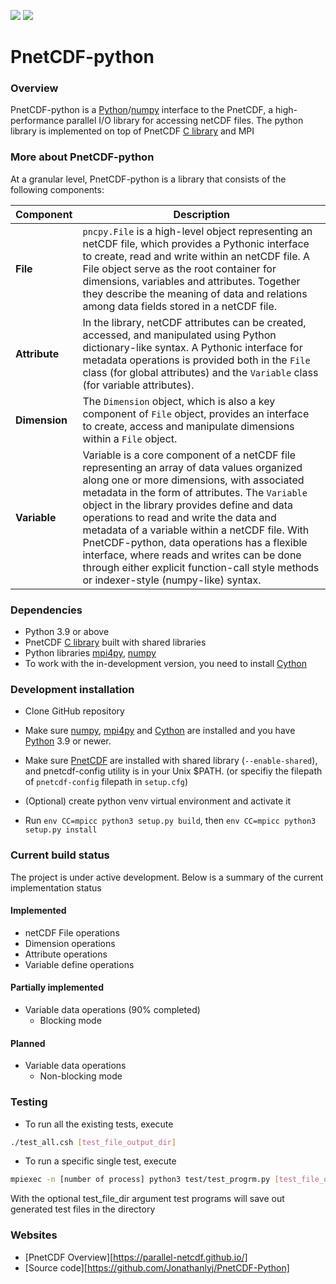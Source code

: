 ![](https://img.shields.io/badge/python-v3.9-blue) ![](https://img.shields.io/badge/tests%20passed-48-brightgreen)

# PnetCDF-python
### Overview
PnetCDF-python is a [Python](http://python.org)/[numpy](http://numpy.org) interface to the PnetCDF, a high-performance parallel I/O library for accessing netCDF files. The python library is implemented on top of PnetCDF [C library](https://github.com/Parallel-netCDF/PnetCDF) and MPI 
### More about PnetCDF-python

At a granular level, PnetCDF-python is a library that consists of the following components:

| Component | Description |
| ---- | --- |
| **File** |`pncpy.File` is a high-level object representing an netCDF file, which provides a Pythonic interface to create, read and write within an netCDF file. A File object serve as the root container for dimensions, variables and attributes. Together they describe the meaning of data and relations among data fields stored in a netCDF file. |
| **Attribute** | In the library, netCDF attributes can be created, accessed, and manipulated using Python dictionary-like syntax. A Pythonic interface for metadata operations is provided both in the `File` class (for global attributes) and the `Variable` class (for variable attributes). |
| **Dimension** | The `Dimension` object, which is also a key component of `File` object, provides an interface to create, access and manipulate dimensions within a `File` object. |
| **Variable** | Variable is a core component of a netCDF file representing an array of data values organized along one or more dimensions, with associated metadata in the form of attributes. The `Variable` object in the library provides define and data operations to read and write the data and metadata of a variable within a netCDF file. With PnetCDF-python, data operations has a flexible interface, where reads and writes can be done through either explicit function-call style methods or indexer-style (numpy-like) syntax. |

### Dependencies
* Python 3.9 or above
* PnetCDF [C library](https://github.com/Parallel-netCDF/PnetCDF) built with shared libraries
* Python libraries [mpi4py](https://mpi4py.readthedocs.io/en/stable/install.html), [numpy](http://www.numpy.org/)
* To work with the in-development version, you need to install [Cython](http://cython.org/)

### Development installation
* Clone GitHub repository 

* Make sure [numpy](http://www.numpy.org/), [mpi4py](https://mpi4py.readthedocs.io/en/stable/install.html) and [Cython](http://cython.org/) are installed and you have [Python](https://www.python.org) 3.9 or newer.

* Make sure [PnetCDF](https://github.com/Parallel-netCDF/PnetCDF) are installed with shared library (`--enable-shared`), 
  and pnetcdf-config utility is in your Unix $PATH. (or specifiy the filepath of `pnetcdf-config` filepath in `setup.cfg`)

* (Optional) create python venv virtual environment and activate it

* Run `env CC=mpicc python3 setup.py build`, then `env CC=mpicc python3 setup.py install`

### Current build status
The project is under active development. Below is a summary of the current implementation status

#### Implemented
* netCDF File operations
* Dimension operations
* Attribute operations
* Variable define operations

#### Partially implemented
* Variable data operations (90% completed)
    * Blocking mode 

#### Planned
* Variable data operations
    * Non-blocking mode 

### Testing
* To run all the existing tests, execute 

```sh
./test_all.csh [test_file_output_dir]
```

* To run a specific single test, execute 

```sh
mpiexec -n [number of process] python3 test/test_progrm.py [test_file_output_dir]
```

With the optional test_file_dir argument test programs will save out generated test files in the directory

### Websites
* [PnetCDF Overview][https://parallel-netcdf.github.io/]
* [Source code][https://github.com/Jonathanlyj/PnetCDF-Python]